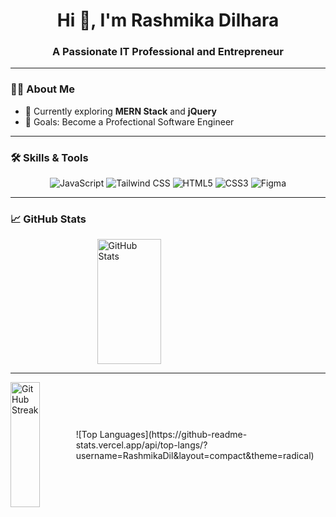 <h1 align="center">Hi 👋, I'm Rashmika Dilhara</h1>
<h3 align="center">A Passionate IT Professional and Entrepreneur</h3>

---

### 👨‍💻 About Me  
- 🌱 Currently exploring **MERN Stack** and **jQuery**  
- 🎯 Goals: Become a Profectional Software Engineer


---
 
### 🛠 Skills & Tools  
<div align="center">
  <img src="https://img.shields.io/badge/JavaScript-323330?style=for-the-badge&logo=javascript&logoColor=F7DF1E" alt="JavaScript"/>
  <img src="https://img.shields.io/badge/TailwindCSS-06B6D4?style=for-the-badge&logo=tailwindcss&logoColor=white" alt="Tailwind CSS"/>
  <img src="https://img.shields.io/badge/HTML5-E34F26?style=for-the-badge&logo=html5&logoColor=white" alt="HTML5"/>
  <img src="https://img.shields.io/badge/CSS3-1572B6?style=for-the-badge&logo=css3&logoColor=white" alt="CSS3"/>
  <img src="https://img.shields.io/badge/Figma-F24E1E?style=for-the-badge&logo=figma&logoColor=white" alt="Figma"/>
</div>

---

### 📈 GitHub Stats  
<div style="display: flex; justify-content: space-around; align-items: center;">
  <img src="https://github-readme-stats.vercel.app/api?username=RashmikaDil&show_icons=true&theme=radical" alt="GitHub Stats" width="45%" height="200px"/>

</div>

---
<div style="display: flex; justify-content: space-around; align-items: center;">
  <img src="https://github-readme-streak-stats.herokuapp.com/?user=RashmikaDil&theme=radical" alt="GitHub Streak" width="45%" height="200px"/>
![Top Languages](https://github-readme-stats.vercel.app/api/top-langs/?username=RashmikaDil&layout=compact&theme=radical)
</div>
